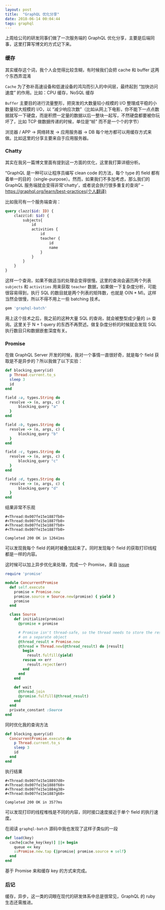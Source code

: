 ```yaml
---
layout: post
title:  "GraphQL 优化分享"
date: 2018-06-14 00:04:44
tags: graphql
---
```

上周给公司的研发同事们做了一次服务端的 GraphQL 优化分享，主要是后端同事，这里打算写博文的方式记下来。

### 缓存
其实缓存这个词，我个人会觉得比较含糊，有时候我们会把 cache 和 buffer 这两个东西弄混淆

`Cache` 为了弥补高速设备和低速设备的鸿沟而引入的中间层，最终起到 “加快访问速度” 的作用。比如：CPU 缓存，NoSQL 缓存

`Buffer` 主要目的进行流量整形，把突发的大数量较小规模的 I/O 整理成平稳的小数量较大规模的 I/O，以 “减少响应次数”（比如从网上下电影，你不能下一点点数据就写一下硬盘，而是积攒一定量的数据以后一整块一起写，不然硬盘都要被你玩坏了，比如 TCP 做数据传递的时候，单位是“帧” 而不是一个个的字节）

浏览器 / APP -> 网络转发 -> 应用服务器 -> DB 每个地方都可以用缓存方式来做。比如这里的分享主要来自于应用服务器。

### Chatty
其实在我另一篇博文里面有提到这一方面的优化，这里我打算详细分析。

“GraphQL 是一种可以让程序员编写 clean code 的方法，每个 type 的 field 都有着单一的目的（single-purpose）。然而，如果我们不多加考虑，那么我们的 GraphQL 服务端就会变得非常’chatty’，或者说会执行很多重复的查询” – https://graphql.org/learn/best-practices(个人翻译)

比如我司有一个服务端查询：

```graphql
query clazz($id: ID) {
    clazz(id: $id) {
        subjects{
            id
            activities {
                id
                teacher {
                    id
                    name
                }
            }
        }
    }
}
```
这样一个查询，如果不做适当的处理会变得很慢。这里的查询会遍历两个列表 `subjects` 和 `activities` 用来获取 `teacher` 数据，如果做一下复杂度分析，可能很容易得到，执行 SQL 的数目就是两个列表的矩阵数，也就是 O(N * M)。这样当然会很慢，所以不得不用上一些 batching 技术。

```ruby
gem 'graphql-batch'
```

用上这个技术之后，我之前的这种大量 SQL 的查询，就会被整型成少量的 `in` 查询。这里关于 N + 1 query 的东西不再赘述。做复杂度分析的时候就会发现 SQL 执行数目只和数据嵌套深度有关。

### Promise
在做 GraphQL Server 开发的时候，我对一个事情一直很好奇，就是每个 field 获取是不是异步的？所以我做了以下实验：

``` ruby
def blocking_query(id)
  p Thread.current.to_s
  sleep 3
  id
end

field :a, types.String do
  resolve -> (o, args, c) {
      blocking_query "a"
  }
end

field :b, types.String do
  resolve -> (o, args, c) {
      blocking_query "b"
  }
end

field :c, types.String do
  resolve -> (o, args, c) {
      blocking_query "c"
  }
end

field :d, types.String do
  resolve -> (o, args, c) {
      blocking_query "d"
  }
end

```

结果非常不乐观

```shell
#<Thread:0x007fe15e1887fb0>
#<Thread:0x007fe15e1887fb0>
#<Thread:0x007fe15e1887fb0>
#<Thread:0x007fe15e1887fb0>

Completed 200 OK in 12641ms
```

可以发现我每个 field 的耗时被叠加起来了。同时发现每个 field 的获取打印线程都是一样的内容。

这时候可以加上异步优化来处理，完成一个 Promise，来自 [issue](https://github.com/lgierth/promise.rb/issues/23#issuecomment-276437726)

```ruby
require 'promise'

module ConcurrentPromise
  def self.execute
    promise = Promise.new
    promise.source = Source.new(promise) { yield }
    promise
  end

  class Source
    def initialize(promise)
      @promise = promise

      # Promise isn't thread-safe, so the thread needs to store the result
      # on a separate object
      @thread_result = Promise.new
      @thread = Thread.new(@thread_result) do |result|
        begin
          result.fulfill(yield)
        rescue => err
          result.reject(err)
        end
      end
    end

    def wait
      @thread.join
      @promise.fulfill(@thread_result)
    end
  end
  private_constant :Source
end
```
同时优化我的查询方法
```ruby
def blocking_query(id)
  ConcurrentPromise.execute do
    p Thread.current.to_s
    sleep 3
    id
  end
end
```
执行结果

```shell
#<Thread:0x007fe15e18897d0>
#<Thread:0x007fe15e1888f60>
#<Thread:0x007fe15e1884g30>
#<Thread:0x007fe15e1887g60>

Completed 200 OK in 3577ms
```
可以发现打印的线程堆栈是不同的内容，同时接口速度接近于单个 field 的执行速度。

在阅读 `graphql-batch` 源码中我也发现了这样子类似的一段
```ruby
def load(key)
  cache[cache_key(key)] ||= begin
    queue << key
    ::Promise.new.tap {|promise| promise.source = self}
  end
end
```
基于 Promise 来和缓存 key 的方式来完成。

### 后记
缓存，异步，这一类的词眼在现代的研发体系中总是很常见，GraphQL 的 ruby 生态还需推进。
